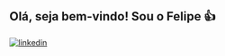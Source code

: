 ## Olá, seja bem-vindo! Sou o Felipe 👍

[![linkedin](https://img.shields.io/badge/LinkedIn-0077B5?style=for-the-badge&logo=linkedin&logoColor=white)](https://www.linkedin.com/in/felipe-cardoso-678348261/)
